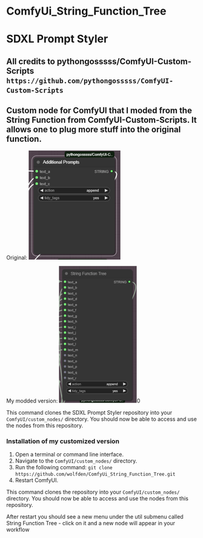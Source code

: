 # ComfyUi_String_Function_Tree
 
SDXL Prompt Styler 
=======
All credits to pythongosssss/ComfyUI-Custom-Scripts ```https://github.com/pythongosssss/ComfyUI-Custom-Scripts```
-----------
Custom node for ComfyUI that I moded from the String Function from ComfyUI-Custom-Scripts.  It allows one to plug more stuff into the original function. 
-----------
Original:
![SDXL Prompt Styler Screenshot](example/treeori.png)

My modded version:
![SDXL Prompt Styler Screenshot](example/tree.png)0


This command clones the SDXL Prompt Styler repository into your `ComfyUI/custom_nodes/` directory. You should now be able to access and use the nodes from this repository.

### Installation of my customized version
1. Open a terminal or command line interface.
2. Navigate to the `ComfyUI/custom_nodes/` directory.
3. Run the following command:
```git clone https://github.com/wolfden/ComfyUi_String_Function_Tree.git```
4. Restart ComfyUI.

This command clones the repository into your `ComfyUI/custom_nodes/` directory. You should now be able to access and use the nodes from this repository.

After restart you should see a new menu under the util submenu called String Function Tree - click on it and a new node will appear in your workflow
